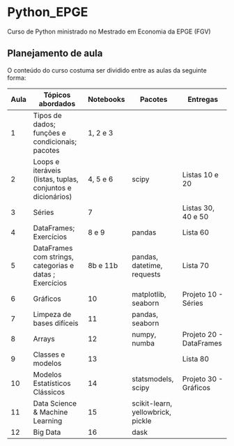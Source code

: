 # Python_EPGE
Curso de Python ministrado no Mestrado em Economia da EPGE (FGV)

## Planejamento de aula

O conteúdo do curso costuma ser dividido entre as aulas da seguinte forma:

| Aula | Tópicos abordados                                           | Notebooks  | Pacotes                            | Entregas                |
|------|-------------------------------------------------------------|------------|------------------------------------|-------------------------|
| 1    | Tipos de dados; funções e condicionais; pacotes             | 1, 2 e 3   |                                    |                         |
| 2    | Loops e iteráveis (listas, tuplas, conjuntos e dicionários) | 4, 5 e 6   | scipy                              | Listas 10 e 20          |
| 3    | Séries                                                      | 7          |                                    | Listas 30, 40 e 50      |
| 4    | DataFrames; Exercícios                                      | 8 e 9      | pandas                             | Lista 60                |
| 5    | DataFrames com strings, categorias e datas ; Exercícios     | 8b e 11b   | pandas, datetime, requests         | Lista 70                |
| 6    | Gráficos                                                    | 10         | matplotlib, seaborn                | Projeto 10 - Séries     |
| 7    | Limpeza de bases difíceis                                   | 11         | pandas, seaborn                    |                         |
| 8    | Arrays                                                      | 12         | numpy, numba                       | Projeto 20 - DataFrames |
| 9    | Classes e modelos                                           | 13         |                                    | Lista 80                |
| 10   | Modelos Estatísticos Clássicos                              | 14         | statsmodels, scipy                 | Projeto 30 - Gráficos   |
| 11   | Data Science & Machine Learning                             | 15         | scikit-learn, yellowbrick, pickle  |                         |
| 12   | Big Data                                                    | 16         | dask                               |                         |



